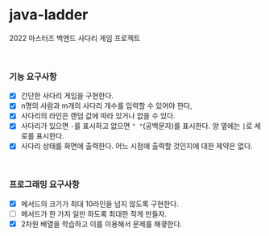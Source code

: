 # java-ladder
2022 마스터즈 백엔드 사다리 게임 프로젝트

<br>

### 기능 요구사항

   + [x] 간단한 사다리 게임을 구현한다.
   + [x] n명의 사람과 m개의 사다리 개수를 입력할 수 있어야 한다,
   + [x] 사다리의 라인은 랜덤 값에 따라 있거나 없을 수 있다.
   + [x] 사다리가 있으면 `-`를 표시하고 없으면 `" "`(공백문자)를 표시한다. 양 옆에는 `|`로 세로를 표시한다.
   + [x] 사다리 상태를 화면에 출력한다. 어느 시점에 출력할 것인지에 대한 제약은 없다.

<br>

### 프로그래밍 요구사항
   + [x] 메서드의 크기가 최대 10라인을 넘지 않도록 구현한다.
   + [ ] 메서드가 한 가지 일만 하도록 최대한 작게 만들자.
   + [x] 2차원 배열을 학습하고 이를 이용해서 문제를 해곃한다.